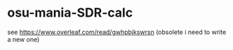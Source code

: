 # osu-mania-SDR-calc
see https://www.overleaf.com/read/gwhpbjkswrsn (obsolete i need to write a new one)
